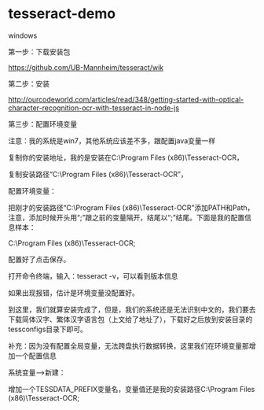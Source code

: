 # tesseract-demo
windows


第一步：下载安装包

https://github.com/UB-Mannheim/tesseract/wik


第二步：安装

http://ourcodeworld.com/articles/read/348/getting-started-with-optical-character-recognition-ocr-with-tesseract-in-node-js

第三步：配置环境变量

注意：我的系统是win7，其他系统应该差不多，跟配置java变量一样

复制你的安装地址，我的是安装在C:\Program Files (x86)\Tesseract-OCR，



复制安装路径“C:\Program Files (x86)\Tesseract-OCR”，


配置环境变量：



把刚才的安装路径“C:\Program Files (x86)\Tesseract-OCR”添加PATH和Path，注意，添加时候开头用“;”跟之前的变量隔开，结尾以“;”结尾。下面是我的配置信息样本：

C:\Program Files (x86)\Tesseract-OCR;

配置好了点击保存。

 

打开命令终端，输入：tesseract -v，可以看到版本信息



如果出现报错，估计是环境变量没配置好。

到这里，我们就算安装完成了，但是，我们的系统还是无法识别中文的，我们要去下载简体汉字、繁体汉字语言包（上文给了地址了），下载好之后放到安装目录的tessconfigs目录下即可。

补充：因为没有配置全局变量，无法跨盘执行数据转换，这里我们在环境变量那增加一个配置信息

系统变量—->新建：

增加一个TESSDATA_PREFIX变量名，变量值还是我的安装路径C:\Program Files (x86)\Tesseract-OCR;
